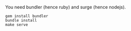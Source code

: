 You need bundler (hence ruby) and surge (hence nodejs).

```shell
gem install bundler
bundle install
make serve
```
